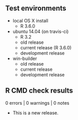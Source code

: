 ## Test environments

* local OS X install
  - R 3.6.0
* ubuntu 14.04 (on travis-ci)
  - R 3.2
  - old release
  - current release (R 3.6.0)
  - development release
* win-builder 
  - old release
  - current release
  - development release

## R CMD check results

0 errors | 0 warnings | 0 notes

* This is a new release.

